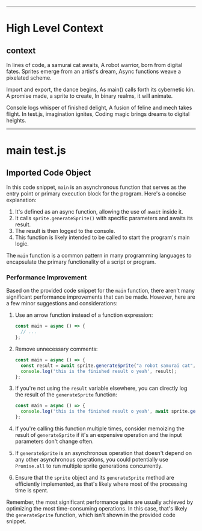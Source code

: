 

  ---
# High Level Context
## context
In lines of code, a samurai cat awaits,
A robot warrior, born from digital fates.
Sprites emerge from an artist's dream,
Async functions weave a pixelated scheme.

Import and export, the dance begins,
As main() calls forth its cybernetic kin.
A promise made, a sprite to create,
In binary realms, it will animate.

Console logs whisper of finished delight,
A fusion of feline and mech takes flight.
In test.js, imagination ignites,
Coding magic brings dreams to digital heights.

---
# main test.js
## Imported Code Object
In this code snippet, `main` is an asynchronous function that serves as the entry point or primary execution block for the program. Here's a concise explanation:

1. It's defined as an async function, allowing the use of `await` inside it.
2. It calls `sprite.generateSprite()` with specific parameters and awaits its result.
3. The result is then logged to the console.
4. This function is likely intended to be called to start the program's main logic.

The `main` function is a common pattern in many programming languages to encapsulate the primary functionality of a script or program.

### Performance Improvement

Based on the provided code snippet for the `main` function, there aren't many significant performance improvements that can be made. However, here are a few minor suggestions and considerations:

1. Use an arrow function instead of a function expression:
   ```javascript
   const main = async () => {
     // ...
   };
   ```

2. Remove unnecessary comments:
   ```javascript
   const main = async () => {
     const result = await sprite.generateSprite("a robot samurai cat", { save: true });
     console.log('this is the finished result o yeah', result);
   };
   ```

3. If you're not using the `result` variable elsewhere, you can directly log the result of the `generateSprite` function:
   ```javascript
   const main = async () => {
     console.log('this is the finished result o yeah', await sprite.generateSprite("a robot samurai cat", { save: true }));
   };
   ```

4. If you're calling this function multiple times, consider memoizing the result of `generateSprite` if it's an expensive operation and the input parameters don't change often.

5. If `generateSprite` is an asynchronous operation that doesn't depend on any other asynchronous operations, you could potentially use `Promise.all` to run multiple sprite generations concurrently.

6. Ensure that the `sprite` object and its `generateSprite` method are efficiently implemented, as that's likely where most of the processing time is spent.

Remember, the most significant performance gains are usually achieved by optimizing the most time-consuming operations. In this case, that's likely the `generateSprite` function, which isn't shown in the provided code snippet.

  